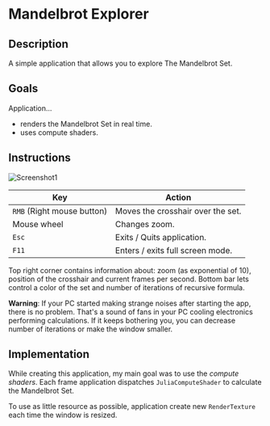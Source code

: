 # Mandelbrot Explorer

## Description

A simple application that allows you to explore The Mandelbrot Set.

## Goals

Application...

* renders the Mandelbrot Set in real time.
* uses compute shaders.

## Instructions

![Screenshot1](C:\Repositories\Unity\MandelbrotExplorer\Docs\1.png)

| Key                        | Action                            |
| -------------------------- | --------------------------------- |
| `RMB` (Right mouse button) | Moves the crosshair over the set. |
| Mouse wheel                | Changes zoom.                     |
| `Esc`                      | Exits / Quits application.        |
| `F11`                      | Enters / exits full screen mode.  |

Top right corner contains information about: zoom (as exponential of 10), position of the crosshair and current frames per second. Bottom bar lets control a color of the set and number of iterations of recursive formula.

**Warning**: If your PC started making strange noises after starting the app, there is no problem. That's a sound of fans in your PC cooling electronics performing calculations. If it keeps bothering you, you can decrease number of iterations or make the window smaller.

## Implementation

While creating this application, my main goal was to use the *compute shaders*. Each frame application dispatches `JuliaComputeShader` to calculate the Mandelbrot Set.

To use as little resource as possible, application create new `RenderTexture` each time the window is resized.
